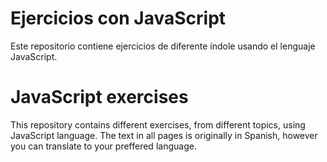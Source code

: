 # Ejercicios con JavaScript

Este repositorio contiene ejercicios de diferente índole usando el lenguaje JavaScript.

# JavaScript exercises

This repository contains different exercises, from different topics, using JavaScript language.
The text in all pages is originally in Spanish, however you can translate to your preffered language.
